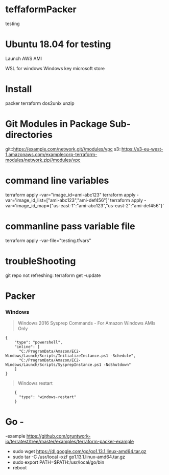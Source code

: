 # teffaformPacker
testing

# Ubuntu 18.04 for testing
Launch AWS AMI

WSL for windows
  Windows key microsoft store
  
# Install
  packer terraform dos2unix unzip
  
# Git Modules in Package Sub-directories
git::https://example.com/network.git//modules/vpc
s3::https://s3-eu-west-1.amazonaws.com/examplecorp-terraform-modules/network.zip//modules/vpc

# command line variables
terraform apply -var="image_id=ami-abc123" 
terraform apply -var='image_id_list=["ami-abc123","ami-def456"]' 
terraform apply -var='image_id_map={"us-east-1":"ami-abc123","us-east-2":"ami-def456"}' 

# commanline pass variable file
terraform apply -var-file="testing.tfvars"

# troubleShooting
git repo not refreshing: terraform get -update

# Packer

### Windows
> Windows 2016 Sysprep Commands - For Amazon Windows AMIs Only
```
{
    "type": "powershell",
    "inline": [
      "C:/ProgramData/Amazon/EC2-Windows/Launch/Scripts/InitializeInstance.ps1 -Schedule",
      "C:/ProgramData/Amazon/EC2-Windows/Launch/Scripts/SysprepInstance.ps1 -NoShutdown"
    ]
}
```
> Windows restart
```
    {
      "type": "windows-restart"
    }

```
# Go - 
-example https://github.com/gruntwork-io/terratest/tree/master/examples/terraform-packer-example

- sudo wget https://dl.google.com/go/go1.13.1.linux-amd64.tar.gz
- sudo tar -C /usr/local -xzf go1.13.1.linux-amd64.tar.gz
- sudo export PATH=$PATH:/usr/local/go/bin
- reboot
